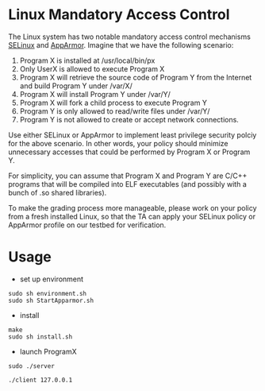 # Linux Mandatory Access Control

The Linux system has two notable mandatory access control mechanisms [SELinux][1] and [AppArmor][2]. Imagine that we have the following scenario:

1. Program X is installed at /usr/local/bin/px
2. Only UserX is allowed to execute Program X
3. Program X will retrieve the source code of Program Y from the Internet and build Program Y under /var/X/
4. Program X will install Program Y under /var/Y/
5. Program X will fork a child process to execute Program Y
6. Program Y is only allowed to read/write files under /var/Y/
7. Program Y is not allowed to create or accept network connections.

Use either SELinux or AppArmor to implement least privilege security polciy for the above scenario. In other words, your policy should minimize unnecessary accesses that could be performed by Program X or Program Y.

For simplicity, you can assume that Program X and Program Y are C/C++ programs that will be compiled into ELF executables (and possibly with a bunch of .so shared libraries).

To make the grading process more manageable, please work on your policy from a fresh installed Linux, so that the TA can apply your SELinux policy or AppArmor profile on our testbed for verification.

[1]: https://access.redhat.com/documentation/en-us/red_hat_enterprise_linux/7/html/selinux_users_and_administrators_guide/index
[2]: https://wiki.ubuntu.com/AppArmor

# Usage

* set up environment
```bash=
sudo sh environment.sh
sudo sh StartApparmor.sh
```

* install
```bash=
make
sudo sh install.sh
```

* launch ProgramX
```bash=
sudo ./server
```

```bash=
./client 127.0.0.1
```
